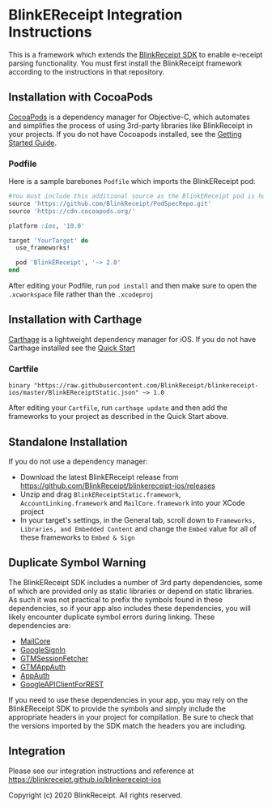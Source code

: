 # BlinkEReceipt Integration Instructions

This is a framework which extends the [BlinkReceipt SDK](https://github.com/BlinkReceipt/blinkreceipt-ios) to enable e-receipt parsing functionality. You must first install the BlinkReceipt framework according to the instructions in that repository.

## Installation with CocoaPods

[CocoaPods](http://cocoapods.org) is a dependency manager for Objective-C, which automates and simplifies the process of using 3rd-party libraries like BlinkReceipt in your projects. If you do not have Cocoapods installed, see the [Getting Started Guide](https://guides.cocoapods.org/using/getting-started.html#getting-started).

### Podfile

Here is a sample barebones `Podfile` which imports the BlinkEReceipt pod:

```ruby
#You must include this additional source as the BlinkEReceipt pod is hosted in a private spec repository
source 'https://github.com/BlinkReceipt/PodSpecRepo.git'
source 'https://cdn.cocoapods.org/'

platform :ios, '10.0'

target 'YourTarget' do
  use_frameworks!

  pod 'BlinkEReceipt', '~> 2.0'
end
```

After editing your Podfile, run `pod install` and then make sure to open the `.xcworkspace` file rather than the `.xcodeproj`

## Installation with Carthage

[Carthage](https://github.com/Carthage/Carthage) is a lightweight dependency manager for iOS. If you do not have Carthage installed see the [Quick Start](https://github.com/Carthage/Carthage#quick-start)

### Cartfile
```
binary "https://raw.githubusercontent.com/BlinkReceipt/blinkereceipt-ios/master/BlinkEReceiptStatic.json" ~> 1.0
```

After editing your `Cartfile`, run `carthage update` and then add the frameworks to your project as described in the Quick Start above.

## Standalone Installation

If you do not use a dependency manager:

- Download the latest BlinkEReceipt release from https://github.com/BlinkReceipt/blinkereceipt-ios/releases
- Unzip and drag `BlinkEReceiptStatic.framework`, `AccountLinking.framework` and `MailCore.framework` into your XCode project
- In your target's settings, in the General tab, scroll down to `Frameworks, Libraries, and Embedded Content` and change the `Embed` value for all of these frameworks to `Embed & Sign`

## Duplicate Symbol Warning

The BlinkEReceipt SDK includes a number of 3rd party dependencies, some of which are provided only as static libraries or depend on static libraries. As such it was not practical to prefix the symbols found in these dependencies, so if your app also includes these dependencies, you will likely encounter duplicate symbol errors during linking. These dependencies are:

- [MailCore](https://github.com/MailCore/mailcore2)
- [GoogleSignIn](https://developers.google.com/identity/sign-in/ios/)
- [GTMSessionFetcher](https://github.com/google/gtm-session-fetcher)
- [GTMAppAuth](https://github.com/google/GTMAppAuth)
- [AppAuth](https://github.com/openid/AppAuth-iOS)
- [GoogleAPIClientForREST](https://github.com/google/google-api-objectivec-client-for-rest)

If you need to use these dependencies in your app, you may rely on the BlinkEReceipt SDK to provide the symbols and simply include the appropriate headers in your project for compilation. Be sure to check that the versions imported by the SDK match the headers you are including.

## Integration

Please see our integration instructions and reference at https://blinkreceipt.github.io/blinkereceipt-ios

Copyright (c) 2020 BlinkReceipt. All rights reserved.
